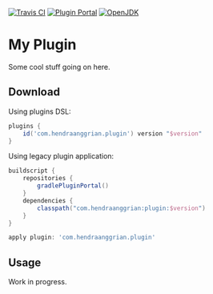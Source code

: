 [![Travis CI](https://img.shields.io/travis/com/jetbrains/pty4j)](https://www.travis-ci.com/github/jetbrains/pty4j/)
[![Plugin Portal](https://img.shields.io/maven-metadata/v?label=plugin-portal&metadataUrl=https%3A%2F%2Fplugins.gradle.org%2Fm2%2Forg%2Fjetbrains%2Fkotlin%2Fjvm%2Forg.jetbrains.kotlin.jvm.gradle.plugin%2Fmaven-metadata.xml)](https://plugins.gradle.org/plugin/org.jetbrains.kotlin.jvm/)
[![OpenJDK](https://img.shields.io/badge/jdk-1.8+-informational)](https://openjdk.java.net/projects/jdk8/)

# My Plugin

Some cool stuff going on here.

## Download

Using plugins DSL:

```gradle
plugins {
    id('com.hendraanggrian.plugin') version "$version"
}
```

Using legacy plugin application:

```gradle
buildscript {
    repositories {
        gradlePluginPortal()
    }
    dependencies {
        classpath("com.hendraanggrian:plugin:$version")
    }
}

apply plugin: 'com.hendraanggrian.plugin'
```

## Usage

Work in progress.
